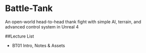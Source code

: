 # Battle-Tank
An open-world head-to-head thank fight with simple AI, terrain, and advanced control system in Unreal 4

##Lecture List 
* BT01 Intro, Notes & Assets
